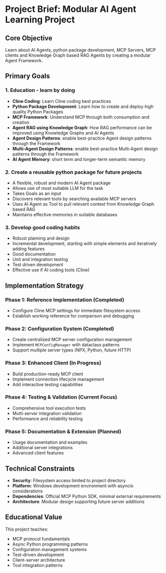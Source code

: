 # Project Brief: Modular AI Agent Learning Project

## Core Objective

Learn about AI Agents, python package development, MCP Servers, MCP clients and Knowledge Graph based RAG Agents by creating a modular Agent Framework.

## Primary Goals

### 1. Education - learn by doing

- **Cline Coding**: Learn Cline coding best practices
- **Python Package Development**: Learn how to create and deploy high quality Python Packages
- **MCP Framework**: Understand MCP through both consumption and creation
- **Agent RAG using Knowledge Graph**: How RAG performance can be improved using Knowledge Graphs and AI Agents
- **Agent Design Patterns**: enable best-practice Agent design patterns through the Framework 
- **Multi-Agent Design Patterns**: enable best-practice Multi-Agent design patterns through the Framework 
- **AI Agent Memory**: short term and longer-term semantic memory 

### 2. Create a reusable python package for future projects

- A flexible, robust and modern AI Agent package
- Allows use of most suitable LLM for the task
- Takes Goals as an input
- Discovers relevant tools by searching available MCP servers
- Uses AI Agent as Tool to pull relevant context from Knowledge Graph based RAG
- Maintains effective memories in suitable databases

### 3. Develop good coding habits

- Robust planning and design
- Incremental development, starting with simple elements and iteratively adding features
- Good documentation
- Unit and integration testing
- Test driven development
- Effective use if AI coding tools (Cline)

## Implementation Strategy

### Phase 1: Reference Implementation (Completed)

- Configure Cline MCP settings for immediate filesystem access
- Establish working reference for comparison and debugging

### Phase 2: Configuration System (Completed)

- Create centralized MCP server configuration management
- Implement `MCPConfigManager` with dataclass patterns
- Support multiple server types (NPX, Python, future HTTP)

### Phase 3: Enhanced Client (In Progress)

- Build production-ready MCP client
- Implement connection lifecycle management
- Add interactive testing capabilities

### Phase 4: Testing & Validation (Current Focus)

- Comprehensive tool execution tests
- Multi-server integration validation
- Performance and reliability testing

### Phase 5: Documentation & Extension (Planned)

- Usage documentation and examples
- Additional server integrations
- Advanced client features


## Technical Constraints

- **Security**: Filesystem access limited to project directory
- **Platform**: Windows development environment with asyncio considerations
- **Dependencies**: Official MCP Python SDK, minimal external requirements
- **Architecture**: Modular design supporting future server additions

## Educational Value

This project teaches:

- MCP protocol fundamentals
- Async Python programming patterns
- Configuration management systems
- Test-driven development
- Client-server architecture
- Tool integration patterns
